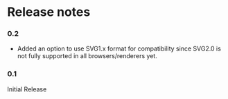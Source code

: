 # Release notes

### 0.2

- Added an option to use SVG1.x format for compatibility since SVG2.0 is not fully supported in all browsers/renderers yet.


### 0.1

Initial Release
